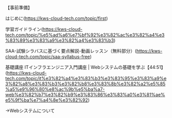【事前準備】

はじめに(https://kws-cloud-tech.com/topic/first)

学習ガイドライン(https://kws-cloud-tech.com/topic/%e5%ad%a6%e7%bf%92%e3%82%ac%e3%82%a4%e3%83%89%e3%83%a9%e3%82%a4%e3%83%b3)

SAA-試験シラバスに基づく要点解説-動画レッスン（無料部分）(https://kws-cloud-tech.com/topic/saa-syllabus-free)

基礎講座
ITインフラエンジニア入門講座 | Webシステムの基礎を学ぶ【44:51】(https://kws-cloud-tech.com/topic/it%e3%82%a4%e3%83%b3%e3%83%95%e3%83%a9%e3%82%a8%e3%83%b3%e3%82%b8%e3%83%8b%e3%82%a2%e5%85%a5%e9%96%80%e8%ac%9b%e5%ba%a7-web%e3%82%b7%e3%82%b9%e3%83%86%e3%83%a0%e3%81%ae%e5%9f%ba%e7%a4%8e%e3%82%92)

→Webシステムについて
